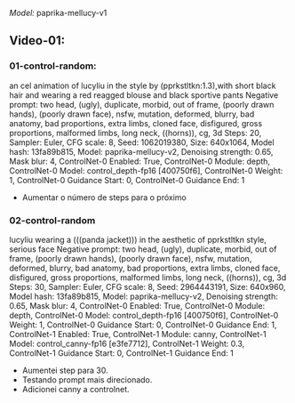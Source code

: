 *Model:* paprika-mellucy-v1


## Video-01:

### 01-control-random:

an cel animation of lucyliu in the style by (pprkstltkn:1.3),with short black hair and wearing a red reagged blouse and black sportive pants
Negative prompt: two head, (ugly), duplicate, morbid, out of frame, (poorly drawn hands), (poorly drawn face), nsfw, mutation, deformed, blurry, bad anatomy, bad proportions, extra limbs, cloned face, disfigured, gross proportions, malformed limbs, long neck, ((horns)), cg, 3d
Steps: 20, Sampler: Euler, CFG scale: 8, Seed: 1062019380, Size: 640x1064, Model hash: 13fa89b815, Model: paprika-mellucy-v2, Denoising strength: 0.65, Mask blur: 4, ControlNet-0 Enabled: True, ControlNet-0 Module: depth, ControlNet-0 Model: control_depth-fp16 [400750f6], ControlNet-0 Weight: 1, ControlNet-0 Guidance Start: 0, ControlNet-0 Guidance End: 1
- Aumentar o número de steps para o próximo

### 02-control-random
lucyliu wearing a (((panda jacket))) in the aesthetic of pprkstltkn style, serious face
Negative prompt: two head, (ugly), duplicate, morbid, out of frame, (poorly drawn hands), (poorly drawn face), nsfw, mutation, deformed, blurry, bad anatomy, bad proportions, extra limbs, cloned face, disfigured, gross proportions, malformed limbs, long neck, ((horns)), cg, 3d
Steps: 30, Sampler: Euler, CFG scale: 8, Seed: 2964443191, Size: 640x960, Model hash: 13fa89b815, Model: paprika-mellucy-v2, Denoising strength: 0.65, Mask blur: 4, ControlNet-0 Enabled: True, ControlNet-0 Module: depth, ControlNet-0 Model: control_depth-fp16 [400750f6], ControlNet-0 Weight: 1, ControlNet-0 Guidance Start: 0, ControlNet-0 Guidance End: 1, ControlNet-1 Enabled: True, ControlNet-1 Module: canny, ControlNet-1 Model: control_canny-fp16 [e3fe7712], ControlNet-1 Weight: 0.3, ControlNet-1 Guidance Start: 0, ControlNet-1 Guidance End: 1
- Aumentei step para 30.
- Testando prompt mais direcionado. 
- Adicionei canny a controlnet.